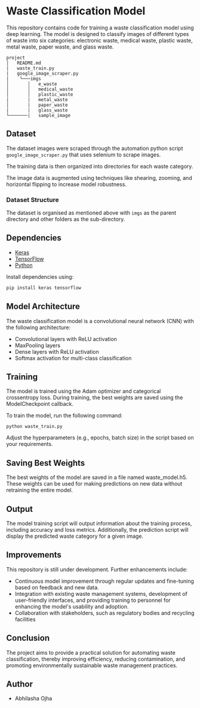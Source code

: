 
# Waste Classification Model

This repository contains code for training a waste classification model using deep learning. The model is designed to classify images of different types of waste into six categories: electronic waste, medical waste, plastic waste, metal waste, paper waste, and glass waste.

```
project
│   README.md
|   waste_train.py 
|   google_image_scraper.py
|    └───imgs
│       │   e_waste
│       │   medical_waste
│       │   plastic_waste
|       |   metal_waste
│       |   paper_waste
|       |   glass_waste
└───────|   sample_image       

```

## Dataset

The dataset images were scraped through the automation python script `google_image_scraper.py` that uses selenium to scrape images. 

The training data is then organized into directories for each waste category. 

The image data is augmented using techniques like shearing, zooming, and horizontal flipping to increase model robustness.

### Dataset Structure

The dataset is organised as mentioned above with `imgs` as the parent directory and other folders as the sub-directory.


## Dependencies

- [Keras](https://keras.io/)
- [TensorFlow](https://www.tensorflow.org/)
- [Python](https://www.python.org/)

Install dependencies using:

```bash
pip install keras tensorflow
```

## Model Architecture

The waste classification model is a convolutional neural network (CNN) with the following architecture:

* Convolutional layers with ReLU activation
* MaxPooling layers
* Dense layers with ReLU activation
* Softmax activation for multi-class classification

## Training
The model is trained using the Adam optimizer and categorical crossentropy loss. During training, the best weights are saved using the ModelCheckpoint callback.

To train the model, run the following command:
```
python waste_train.py
```
Adjust the hyperparameters (e.g., epochs, batch size) in the script based on your requirements.

## Saving Best Weights
The best weights of the model are saved in a file named waste_model.h5. These weights can be used for making predictions on new data without retraining the entire model.

## Output
The model training script will output information about the training process, including accuracy and loss metrics. Additionally, the prediction script will display the predicted waste category for a given image.

## Improvements
This repository is still under development. Further enhancements include: 
* Continuous model improvement through regular updates and fine-tuning based on feedback and new data.
* Integration with existing waste management systems, development of user-friendly interfaces, and providing training to personnel for enhancing the model's usability and adoption.
* Collaboration with stakeholders, such as regulatory bodies and recycling facilities

## Conclusion

The project aims to provide a practical solution for automating waste classification, thereby improving efficiency, reducing contamination, and promoting environmentally sustainable waste management practices.

## Author
* Abhilasha Ojha



